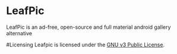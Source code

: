 # LeafPic
LeafPic is an ad-free, open-source and full material android gallery alternative


#Licensing
Leafpic is licensed under the [GNU v3 Public License](https://github.com/DNLDsht/LeafPic/blob/master/LICENSE).


